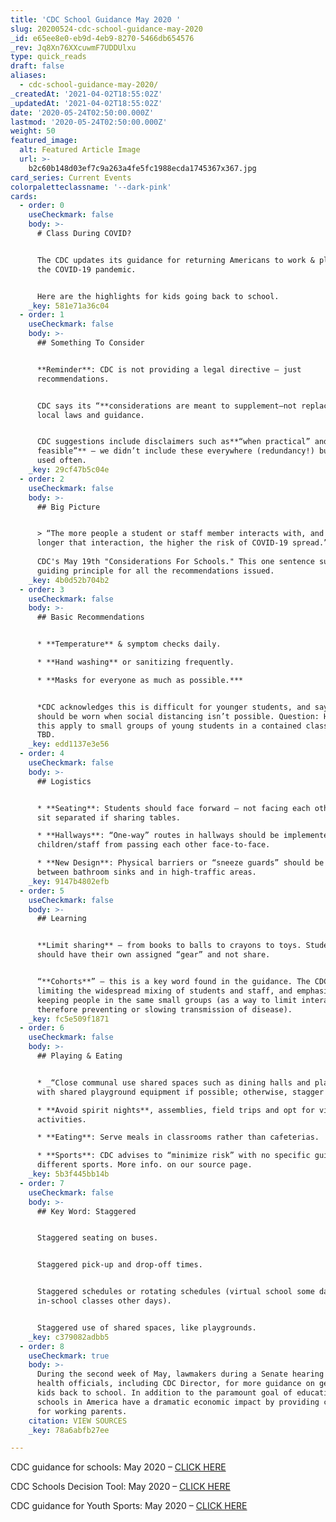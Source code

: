 ```yaml
---
title: 'CDC School Guidance May 2020 '
slug: 20200524-cdc-school-guidance-may-2020
_id: e65ee8e0-eb9d-4eb9-8270-5466db654576
_rev: Jq8Xn76XXcuwmF7UDDUlxu
type: quick_reads
draft: false
aliases:
  - cdc-school-guidance-may-2020/
_createdAt: '2021-04-02T18:55:02Z'
_updatedAt: '2021-04-02T18:55:02Z'
date: '2020-05-24T02:50:00.000Z'
lastmod: '2020-05-24T02:50:00.000Z'
weight: 50
featured_image:
  alt: Featured Article Image
  url: >-
    b2c60b148d03ef7c9a263a4fe5fc1988ecda1745367x367.jpg
card_series: Current Events
colorpaletteclassname: '--dark-pink'
cards:
  - order: 0
    useCheckmark: false
    body: >-
      # Class During COVID?


      The CDC updates its guidance for returning Americans to work & play during
      the COVID-19 pandemic.


      Here are the highlights for kids going back to school.
    _key: 581e71a36c04
  - order: 1
    useCheckmark: false
    body: >-
      ## Something To Consider


      **Reminder**: CDC is not providing a legal directive – just
      recommendations.


      CDC says its “**considerations are meant to supplement—not replace**”
      local laws and guidance.


      CDC suggestions include disclaimers such as**“when practical” and “if
      feasible”** – we didn’t include these everywhere (redundancy!) but they’re
      used often.
    _key: 29cf47b5c04e
  - order: 2
    useCheckmark: false
    body: >-
      ## Big Picture


      > “The more people a student or staff member interacts with, and the
      longer that interaction, the higher the risk of COVID-19 spread.”  
        
      CDC's May 19th "Considerations For Schools." This one sentence sums up a
      guiding principle for all the recommendations issued.
    _key: 4b0d52b704b2
  - order: 3
    useCheckmark: false
    body: >-
      ## Basic Recommendations


      * **Temperature** & symptom checks daily.

      * **Hand washing** or sanitizing frequently.

      * **Masks for everyone as much as possible.***


      *CDC acknowledges this is difficult for younger students, and says masks
      should be worn when social distancing isn’t possible. Question: How does
      this apply to small groups of young students in a contained classroom?
      TBD.
    _key: edd1137e3e56
  - order: 4
    useCheckmark: false
    body: >-
      ## Logistics


      * **Seating**: Students should face forward – not facing each other – and
      sit separated if sharing tables.

      * **Hallways**: “One-way” routes in hallways should be implemented to keep
      children/staff from passing each other face-to-face.

      * **New Design**: Physical barriers or “sneeze guards” should be installed
      between bathroom sinks and in high-traffic areas.
    _key: 9147b4802efb
  - order: 5
    useCheckmark: false
    body: >-
      ## Learning


      **Limit sharing** – from books to balls to crayons to toys. Students
      should have their own assigned “gear” and not share.


      “**Cohorts**” – this is a key word found in the guidance. The CDC suggests
      limiting the widespread mixing of students and staff, and emphasizes
      keeping people in the same small groups (as a way to limit interactions,
      therefore preventing or slowing transmission of disease).
    _key: fc5e509f1871
  - order: 6
    useCheckmark: false
    body: >-
      ## Playing & Eating


      * _“Close communal use shared spaces such as dining halls and playgrounds
      with shared playground equipment if possible; otherwise, stagger use.”_

      * **Avoid spirit nights**, assemblies, field trips and opt for virtual
      activities.

      * **Eating**: Serve meals in classrooms rather than cafeterias.

      * **Sports**: CDC advises to “minimize risk” with no specific guidance for
      different sports. More info. on our source page.
    _key: 5b3f445bb14b
  - order: 7
    useCheckmark: false
    body: >-
      ## Key Word: Staggered


      Staggered seating on buses.


      Staggered pick-up and drop-off times.


      Staggered schedules or rotating schedules (virtual school some days,
      in-school classes other days).


      Staggered use of shared spaces, like playgrounds.
    _key: c379082adbb5
  - order: 8
    useCheckmark: true
    body: >-
      During the second week of May, lawmakers during a Senate hearing asked
      health officials, including CDC Director, for more guidance on getting
      kids back to school. In addition to the paramount goal of education,
      schools in America have a dramatic economic impact by providing childcare
      for working parents.
    citation: VIEW SOURCES
    _key: 78a6abfb27ee

---
```

CDC guidance for schools: May 2020 – [CLICK HERE](https://www.cdc.gov/coronavirus/2019-ncov/community/schools-childcare/schools.html)

CDC Schools Decision Tool: May 2020 – [CLICK HERE](https://www.cdc.gov/coronavirus/2019-ncov/community/schools-childcare/Schools-Decision-Tree.pdf)

CDC guidance for Youth Sports: May 2020 – [CLICK HERE](https://www.cdc.gov/coronavirus/2019-ncov/community/schools-childcare/youth-sports.html)